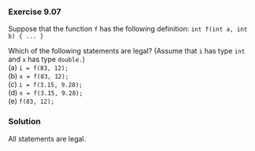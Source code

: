 ### Exercise 9.07
Suppose that the function `f` has the following definition:
`int f(int a, int b) { ... }`  

Which of the following statements are legal? (Assume that `i` has type `int` and `x` has type `double.`)  
(a) `i = f(83, 12);`    
(b) `x = f(83, 12);`    
(c) `i = f(3.15, 9.28);`    
(d) `x = f(3.15, 9.28);`    
(e) `f(83, 12);`

### Solution
All statements are legal.
